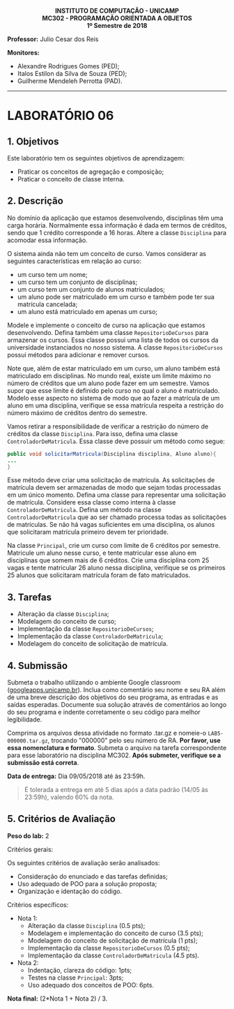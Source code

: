 

<!-- Início de workaround com HTML -->
<p align="center">
    <b>
        INSTITUTO DE COMPUTAÇÃO - UNICAMP </br>
        MC302 - PROGRAMAÇÃO ORIENTADA A OBJETOS </br>
        1º Semestre de 2018 </br>
    </b>
</p>
<!-- Fim de workaround com HTML -->

**Professor:** Julio Cesar dos Reis

**Monitores:**
  - Alexandre Rodrigues Gomes (PED);
  - Italos Estilon da Silva de Souza (PED);
  - Guilherme Mendeleh Perrotta (PAD).
___
# LABORATÓRIO 06

## 1. Objetivos

Este laboratório tem os seguintes objetivos de aprendizagem:
* Praticar os conceitos de agregação e composição;
* Praticar o conceito de classe interna.


## 2. Descrição

No domínio da aplicação que estamos desenvolvendo, disciplinas têm uma carga horária. Normalmente essa informação é dada em termos de créditos, sendo que 1 crédito corresponde a 16 horas. Altere a classe `Disciplina` para acomodar essa informação.

O sistema ainda não tem um conceito de curso. Vamos considerar as seguintes características em relação ao curso: 
* um curso tem um nome;
* um curso tem um conjunto de disciplinas;
* um curso tem um conjunto de alunos matriculados;
* um aluno pode ser matriculado em um curso e também pode ter sua matrícula cancelada;
* um aluno está matriculado em apenas um curso;

Modele e implemente o conceito de curso na aplicação que estamos desenvolvendo. Defina também uma classe `RepositorioDeCursos` para armazenar os cursos. Essa classe possui uma lista de todos os cursos da universidade instanciados no nosso sistema. A classe `RepositorioDeCursos` possui métodos para adicionar e remover cursos.

Note que, além de estar matriculado em um curso, um aluno também está matriculado em disciplinas. No mundo real, existe um limite máximo no número de créditos que um aluno pode fazer em um semestre. Vamos supor que esse limite é definido pelo curso no qual o aluno é matriculado. Modelo esse aspecto no sistema de modo que ao fazer a matrícula de um aluno em uma disciplina, verifique se essa matrícula respeita a restrição do número máximo de créditos dentro do semestre.

Vamos retirar a responsibilidade de verificar a restrição do número de créditos da classe `Disciplina`. Para isso, defina uma classe `ControladorDeMatricula`. Essa classe deve possuir um método como segue:

```java
public void solicitarMatricula(Disciplina disciplina, Aluno aluno){
...
}
```
Esse método deve criar uma solicitação de matrícula. As solicitações de matrícula devem ser armazenadas de modo que sejam todas processadas em um único momento. Defina uma classe para representar uma solicitação de matrícula. Considere essa classe como interna à classe `ControladorDeMatricula`. Defina um método na classe `ControladorDeMatricula` que ao ser chamado processa todas as solicitações de matrículas. Se não há vagas suficientes em uma disciplina, os alunos que solicitaram matrícula primeiro devem ter prioridade.

Na classe `Principal`, crie um curso com limite de 6 créditos por semestre. Matricule um aluno nesse curso, e tente matricular esse aluno em disciplinas que somem mais de 6 créditos. Crie uma disciplina com 25 vagas e tente matricular 26 aluno nessa disciplina, verifique se os primeiros 25 alunos que solicitaram matrícula foram de fato matriculados.

## 3. Tarefas

* Alteração da classe `Disciplina`;
* Modelagem do conceito de curso;
* Implementação da classe `RepositorioDeCursos`;
* Implementação da classe `ControladorDeMatricula`;
* Modelagem do conceito de solicitação de matrícula.

## 4. Submissão

Submeta o trabalho utilizando o ambiente Google classroom ([googleapps.unicamp.br](https://googleapps.unicamp.br)). Inclua como comentário seu nome e seu RA além de uma breve descrição dos objetivos do seu programa, as entradas e as saídas esperadas. Documente sua solução através de comentários ao longo do seu programa e indente corretamente o seu código para melhor legibilidade.

Comprima os arquivos dessa atividade no formato .tar.gz e nomeie-o `LAB5-000000.tar.gz`, trocando "000000" pelo seu número de RA. **Por favor, use essa nomenclatura e formato**. Submeta o arquivo na tarefa correspondente para esse laboratório na disciplina MC302. **Após submeter, verifique se a submissão está correta**. 

**Data de entrega:** Dia 09/05/2018 até às 23:59h.

> É tolerada a entrega em até 5 dias após a data padrão (14/05 às 23:59h), valendo 60% da nota.

## 5. Critérios de Avaliação

**Peso do lab:** 2

Critérios gerais:

Os seguintes critérios de avaliação serão analisados:

* Consideração do enunciado e das tarefas definidas;
* Uso adequado de POO para a solução proposta;
* Organização e identação do código.

Critérios específicos:
* Nota 1:
	* Alteração da classe `Disciplina` (0.5 pts);
	* Modelagem e implementação do conceito de curso (3.5 pts);
	* Modelagem do conceito de solicitação de matrícula (1 pts);
	* Implementação da classe `RepositorioDeCursos` (0.5 pts);
	* Implementação da classe `ControladorDeMatricula` (4.5 pts).
* Nota 2:
	* Indentação, clareza do código: 1pts;
	* Testes na classe `Principal`: 3pts;
	* Uso adequado dos conceitos de POO: 6pts.

**Nota final:** (2*Nota 1 + Nota 2) / 3.
